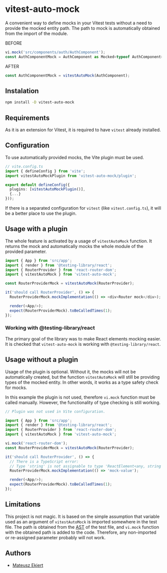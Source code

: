 # vitest-auto-mock
A convenient way to define mocks in your Vitest tests without a need to provide the mocked entity path. The path to mock is automatically obtained from the import of the module.

BEFORE
```ts
vi.mock('src/components/auth/AuthComponent');
const AuthComponentMock = AuthComponent as Mocked<typeof AuthComponent>;
```

AFTER
```ts
const AuthComponentMock = vitestAutoMock(AuthComponent);
```

## Instalation

```sh
npm install -D vitest-auto-mock
```

## Requirements
As it is an extension for Vitest, it is required to have `vitest` already installed.


## Configuration
To use automatically provided mocks, the Vite plugin must be used.

```ts
// vite.config.ts
import { defineConfig } from 'vite';
import vitestAutoMockPlugin from 'vitest-auto-mock/plugin';

export default defineConfig({
  plugins: [vitestAutoMockPlugin()],
  {...}
}));
```

If there is a separated configuration for `vitest` (like `vitest.config.ts`), it will be a better place to use the plugin.


## Usage with a plugin
The whole feature is activated by a usage of `vitestAutoMock` function. It returns the mock and automatically mocks the whole module of the provided parameter.

```ts
import { App } from 'src/app';
import { render } from '@testing-library/react';
import { RouterProvider } from 'react-router-dom';
import { vitestAutoMock } from 'vitest-auto-mock';

const RouterProviderMock = vitestAutoMock(RouterProvider);

it('should call RouterProvider', () => {
  RouterProviderMock.mockImplementation(() => <div>Router mock</div>);

  render(<App/>);
  expect(RouterProviderMock).toBeCalledTimes(1);
});
```

### Working with @testing-library/react
The primary goal of the library was to make React elements mocking easier. It is checked that `vitest-auto-mock` is working with `@testing-library/react`.


## Usage without a plugin
Usage of the plugin is optional. Without it, the mocks will not be automatically created, but the function `vitestAutoMock` will still be providing types of the mocked entity. In other words, it works as a type safety check for mocks.

In this example the plugin is not used, therefore `vi.mock` function must be called manually. However, the functionality of type checking is still working.

```ts
// Plugin was not used in Vite configuration.

import { App } from 'src/app';
import { render } from '@testing-library/react';
import { RouterProvider } from 'react-router-dom';
import { vitestAutoMock } from 'vitest-auto-mock';

vi.mock('react-router-dom');
const RouterProviderMock = vitestAutoMock(RouterProvider);

it('should call RouterProvider', () => {
  // There is a TypeScript error:
  // Type 'string' is not assignable to type 'ReactElement<any, string | JSXElementConstructor<any>>'.ts(2322)
  RouterProviderMock.mockImplementation(() => 'mock-value');

  render(<App/>);
  expect(RouterProviderMock).toBeCalledTimes(1);
});
```

## Limitations
This project is not magic. It is based on the simple assumption that variable used as an argument of `vitestAutoMock` is imported somewhere in the test file. The path is obtained from the [AST](https://en.wikipedia.org/wiki/Abstract_syntax_tree) of the test file, and `vi.mock` function with the obtained path is added to the code. Therefore, any non-imported or re-assigned parameter probably will not work.

## Authors
- [Mateusz Ekiert](https://github.com/mekiert)
